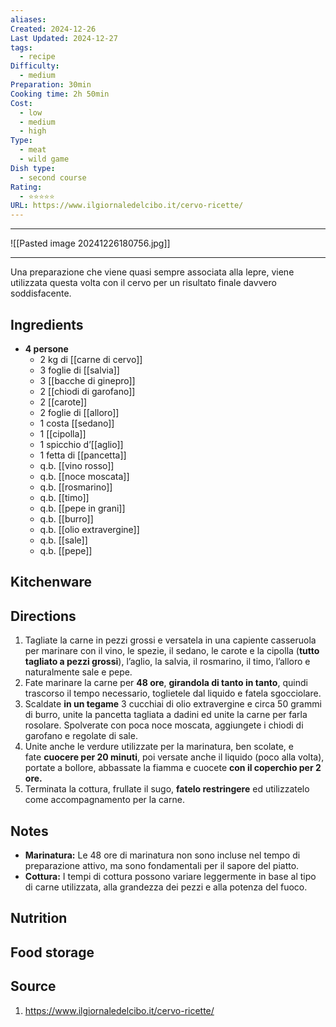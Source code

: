 ```yaml
---
aliases: 
Created: 2024-12-26
Last Updated: 2024-12-27
tags:
  - recipe
Difficulty:
  - medium
Preparation: 30min
Cooking time: 2h 50min
Cost:
  - low
  - medium
  - high
Type:
  - meat
  - wild game
Dish type:
  - second course
Rating:
  - ⭐⭐⭐⭐⭐
URL: https://www.ilgiornaledelcibo.it/cervo-ricette/
---
```

---
![[Pasted image 20241226180756.jpg]]

---
Una preparazione che viene quasi sempre associata alla lepre, viene utilizzata questa volta con il cervo per un risultato finale davvero soddisfacente.
## Ingredients
* **4 persone**
	- 2 kg di [[carne di cervo]]
	- 3 foglie di [[salvia]]
	- 3 [[bacche di ginepro]]
	- 2 [[chiodi di garofano]]
	- 2 [[carote]]
	- 2 foglie di [[alloro]]
	- 1 costa [[sedano]]
	- 1 [[cipolla]]
	- 1 spicchio d’[[aglio]]
	- 1 fetta di [[pancetta]]
	- q.b. [[vino rosso]]
	- q.b. [[noce moscata]]
	- q.b. [[rosmarino]]
	- q.b. [[timo]]
	- q.b. [[pepe in grani]]
	- q.b. [[burro]]
	- q.b. [[olio extravergine]]
	- q.b. [[sale]]
	- q.b. [[pepe]]
## Kitchenware

## Directions
1. Tagliate la carne in pezzi grossi e versatela in una capiente casseruola per marinare con il vino, le spezie, il sedano, le carote e la cipolla (**tutto tagliato a pezzi grossi**), l’aglio, la salvia, il rosmarino, il timo, l’alloro e naturalmente sale e pepe. 
2. Fate marinare la carne per **48 ore**, **girandola di tanto in tanto**, quindi trascorso il tempo necessario, toglietele dal liquido e fatela sgocciolare. 
3. Scaldate **in un tegame** <span data-qty-parse>3</span> cucchiai di olio extravergine e circa <span data-qty-parse>50</span> grammi di burro, unite la pancetta tagliata a dadini ed unite la carne per farla rosolare. Spolverate con poca noce moscata, aggiungete i chiodi di garofano e regolate di sale. 
4. Unite anche le verdure utilizzate per la marinatura, ben scolate, e fate **cuocere per 20 minuti**, poi versate anche il liquido (poco alla volta), portate a bollore, abbassate la fiamma e cuocete **con il coperchio per 2 ore.**
5. Terminata la cottura, frullate il sugo, **fatelo restringere** ed utilizzatelo come accompagnamento per la carne.

## Notes
- **Marinatura:** Le 48 ore di marinatura non sono incluse nel tempo di preparazione attivo, ma sono fondamentali per il sapore del piatto.
- **Cottura:** I tempi di cottura possono variare leggermente in base al tipo di carne utilizzata, alla grandezza dei pezzi e alla potenza del fuoco.
## Nutrition

## Food storage

## Source
1. https://www.ilgiornaledelcibo.it/cervo-ricette/